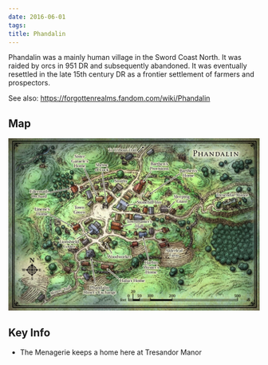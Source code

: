 ```yaml
---
date: 2016-06-01
tags:
title: Phandalin
---
```


Phandalin was a mainly human village in the Sword Coast North. It was raided by orcs in 951 DR and subsequently abandoned. It was eventually resettled in the late 15th century DR as a frontier settlement of farmers and prospectors.

See also: <https://forgottenrealms.fandom.com/wiki/Phandalin>

## Map

![location-phandalin.png](/images/dnd/location-phandalin.png)

## Key Info

- The Menagerie keeps a home here at Tresandor Manor
